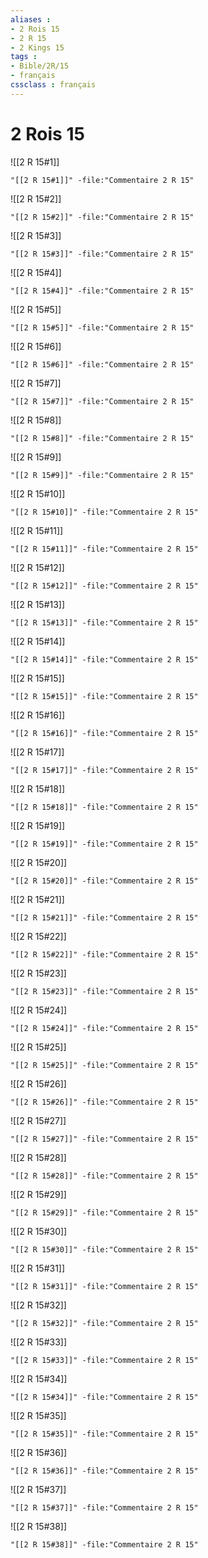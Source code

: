 ```yaml
---
aliases : 
- 2 Rois 15
- 2 R 15
- 2 Kings 15
tags : 
- Bible/2R/15
- français
cssclass : français
---
```


# 2 Rois 15

![[2 R 15#1]]

```query
"[[2 R 15#1]]" -file:"Commentaire 2 R 15"
```

![[2 R 15#2]]

```query
"[[2 R 15#2]]" -file:"Commentaire 2 R 15"
```

![[2 R 15#3]]

```query
"[[2 R 15#3]]" -file:"Commentaire 2 R 15"
```

![[2 R 15#4]]

```query
"[[2 R 15#4]]" -file:"Commentaire 2 R 15"
```

![[2 R 15#5]]

```query
"[[2 R 15#5]]" -file:"Commentaire 2 R 15"
```

![[2 R 15#6]]

```query
"[[2 R 15#6]]" -file:"Commentaire 2 R 15"
```

![[2 R 15#7]]

```query
"[[2 R 15#7]]" -file:"Commentaire 2 R 15"
```

![[2 R 15#8]]

```query
"[[2 R 15#8]]" -file:"Commentaire 2 R 15"
```

![[2 R 15#9]]

```query
"[[2 R 15#9]]" -file:"Commentaire 2 R 15"
```

![[2 R 15#10]]

```query
"[[2 R 15#10]]" -file:"Commentaire 2 R 15"
```

![[2 R 15#11]]

```query
"[[2 R 15#11]]" -file:"Commentaire 2 R 15"
```

![[2 R 15#12]]

```query
"[[2 R 15#12]]" -file:"Commentaire 2 R 15"
```

![[2 R 15#13]]

```query
"[[2 R 15#13]]" -file:"Commentaire 2 R 15"
```

![[2 R 15#14]]

```query
"[[2 R 15#14]]" -file:"Commentaire 2 R 15"
```

![[2 R 15#15]]

```query
"[[2 R 15#15]]" -file:"Commentaire 2 R 15"
```

![[2 R 15#16]]

```query
"[[2 R 15#16]]" -file:"Commentaire 2 R 15"
```

![[2 R 15#17]]

```query
"[[2 R 15#17]]" -file:"Commentaire 2 R 15"
```

![[2 R 15#18]]

```query
"[[2 R 15#18]]" -file:"Commentaire 2 R 15"
```

![[2 R 15#19]]

```query
"[[2 R 15#19]]" -file:"Commentaire 2 R 15"
```

![[2 R 15#20]]

```query
"[[2 R 15#20]]" -file:"Commentaire 2 R 15"
```

![[2 R 15#21]]

```query
"[[2 R 15#21]]" -file:"Commentaire 2 R 15"
```

![[2 R 15#22]]

```query
"[[2 R 15#22]]" -file:"Commentaire 2 R 15"
```

![[2 R 15#23]]

```query
"[[2 R 15#23]]" -file:"Commentaire 2 R 15"
```

![[2 R 15#24]]

```query
"[[2 R 15#24]]" -file:"Commentaire 2 R 15"
```

![[2 R 15#25]]

```query
"[[2 R 15#25]]" -file:"Commentaire 2 R 15"
```

![[2 R 15#26]]

```query
"[[2 R 15#26]]" -file:"Commentaire 2 R 15"
```

![[2 R 15#27]]

```query
"[[2 R 15#27]]" -file:"Commentaire 2 R 15"
```

![[2 R 15#28]]

```query
"[[2 R 15#28]]" -file:"Commentaire 2 R 15"
```

![[2 R 15#29]]

```query
"[[2 R 15#29]]" -file:"Commentaire 2 R 15"
```

![[2 R 15#30]]

```query
"[[2 R 15#30]]" -file:"Commentaire 2 R 15"
```

![[2 R 15#31]]

```query
"[[2 R 15#31]]" -file:"Commentaire 2 R 15"
```

![[2 R 15#32]]

```query
"[[2 R 15#32]]" -file:"Commentaire 2 R 15"
```

![[2 R 15#33]]

```query
"[[2 R 15#33]]" -file:"Commentaire 2 R 15"
```

![[2 R 15#34]]

```query
"[[2 R 15#34]]" -file:"Commentaire 2 R 15"
```

![[2 R 15#35]]

```query
"[[2 R 15#35]]" -file:"Commentaire 2 R 15"
```

![[2 R 15#36]]

```query
"[[2 R 15#36]]" -file:"Commentaire 2 R 15"
```

![[2 R 15#37]]

```query
"[[2 R 15#37]]" -file:"Commentaire 2 R 15"
```

![[2 R 15#38]]

```query
"[[2 R 15#38]]" -file:"Commentaire 2 R 15"
```

